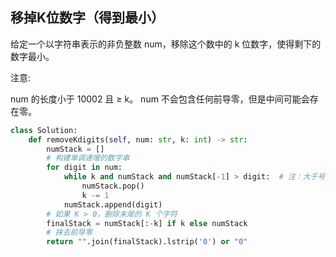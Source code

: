 ## 移掉K位数字（得到最小）

给定一个以字符串表示的非负整数 num，移除这个数中的 k 位数字，使得剩下的数字最小。

注意:

num 的长度小于 10002 且 ≥ k。
num 不会包含任何前导零，但是中间可能会存在零。

```python
class Solution:
    def removeKdigits(self, num: str, k: int) -> str:
        numStack = []
        # 构建单调递增的数字串
        for digit in num:
            while k and numStack and numStack[-1] > digit:  # 注：大于号改为小于号得到最大值
                numStack.pop()
                k -= 1
            numStack.append(digit)
        # 如果 K > 0，删除末尾的 K 个字符
        finalStack = numStack[:-k] if k else numStack
        # 抹去前导零
        return "".join(finalStack).lstrip('0') or "0"
```

